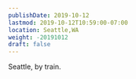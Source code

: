 ```yaml
---
publishDate: 2019-10-12
lastmod: 2019-10-12T10:59:00-07:00
location: Seattle,WA
weight: -20191012
draft: false
---
```

Seattle, by train.
 